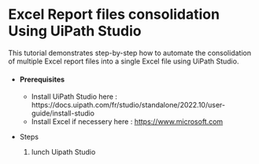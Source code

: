 # Excel Report files consolidation Using UiPath Studio
This tutorial demonstrates step-by-step how to automate the consolidation of multiple Excel report files into a single Excel file using UiPath Studio.
<ul>
  <li><h4>Prerequisites</h4></li>
  <ul>
    <li>Install UiPath Studio here : https://docs.uipath.com/fr/studio/standalone/2022.10/user-guide/install-studio</li>
    <li>Install Excel if necessery here : <a href="https://www.microsoft.com/fr-fr/microsoft-365/buy/compare-all-microsoft-365-products?ranMID=46134&ranEAID=OBF6DmS860E&ranSiteID=OBF6DmS860E-iaTehZP_JnrvLZPLvsUItw&epi=OBF6DmS860E-iaTehZP_JnrvLZPLvsUItw&irgwc=1&OCID=AIDcmm549zy227_aff_7809_1243925&tduid=%28ir__cpynrpcyi0kfdjmgotgl6plsc22xdshzavo6atws00%29%287809%29%281243925%29%28OBF6DmS860E-iaTehZP_JnrvLZPLvsUItw%29%28%29&irclickid=_cpynrpcyi0kfdjmgotgl6plsc22xdshzavo6atws00">https://www.microsoft.com</a></li>
  </ul>
 

</ul>
 <ul>
    <li>Steps</li>
   <ol>
     <li>lunch Uipath Studio</li>
     <img>
   </ol>
</ul>
